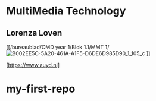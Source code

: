 # MultiMedia Technology
## Lorenza Loven

[[/bureaublad/CMD year 1/Blok 1.1/MMT 1/![B002EE5C-5A20-461A-A1F5-D6DE6D985D90_1_105_c](https://github.com/user-attachments/assets/acdfcd38-8cac-4c18-8224-fc92aa33a85b)
]]

[https://www.zuyd.nl]
# my-first-repo
